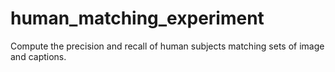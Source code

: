 # human_matching_experiment
Compute the precision and recall of human subjects matching sets of image and captions.
